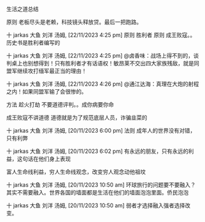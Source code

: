  生活之道总结

原则   老板尽头是老赖，科技镜头释放贷。最后一把跑路。


十 jarkas 大鱼 刘洋 汤姆, [22/11/2023 4:25 pm]
原则 胜利者 原则 成王败寇。。历史书是胜利者编写的

十 jarkas 大鱼 刘洋 汤姆, [22/11/2023 4:25 pm]
@卤香味：战场上得不到的，谈判桌上也别想得到！只有胜利者才有话语权！敏昂莱不交出四大家族残敌，就是同盟军继续攻打缅军最正当的理由！

十 jarkas 大鱼 刘洋 汤姆, [22/11/2023 4:26 pm]
@通江达海：真理在大炮的射程之内！如果同盟军输了会很惨的。


方法  趁火打劫  不要道德评判。。成你病要你命

成王败寇不讲道德
道德就是为了规范底层人员，诈骗韭菜的


十 jarkas 大鱼 刘洋 汤姆, [20/11/2023 6:00 pm]
法则  成年人的世界没有对错，只有利弊

十 jarkas 大鱼 刘洋 汤姆, [20/11/2023 6:02 pm]
有永远的朋友，只有永远的利益，这句话在他们身上表现

富人生命线利益，穷人生命线观念，改变穷人观念动他祖坟


十 jarkas 大鱼 刘洋 汤姆, [20/11/2023 10:50 am]
环球旅行的问题要不要融入？其实不需要融入。世界各国的墙面都是生活在他们的墙面泡泡里面。侨民泡泡

十 jarkas 大鱼 刘洋 汤姆, [20/11/2023 10:50 am]
弱者才选择融入强者选择改变。
